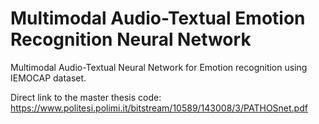 # Multimodal Audio-Textual Emotion Recognition Neural Network

Multimodal Audio-Textual Neural Network for Emotion recognition using IEMOCAP dataset.

Direct link to the master thesis code:
https://www.politesi.polimi.it/bitstream/10589/143008/3/PATHOSnet.pdf

